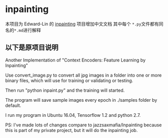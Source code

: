 # inpainting

本项目为 Edward-Lin 的 [inpainting](https://github.com/Edward-Lin/inpainting) 项目增加中文文档
其中每个 `*.py`文件都有同名的`*.md`进行解释

以下是原项目说明
---
Another Implementation of "Context Encoders: Feature Learning by Inpainting"

Use convert_image.py to convert all jpg images in a folder into one or more binary files, which will use for training or validating or testing.

Then run "python inpaint.py" and the training will started.

The program will save sample images every epoch in ./samples folder by default.

I run my program in Ubuntu 16.04, Tensorflow 1.2 and python 2.7.

PS: I've made lots of changes compare to jazzsaxmafia/Inpainting because this is part of my private project, but it will do the inpainting job. 
